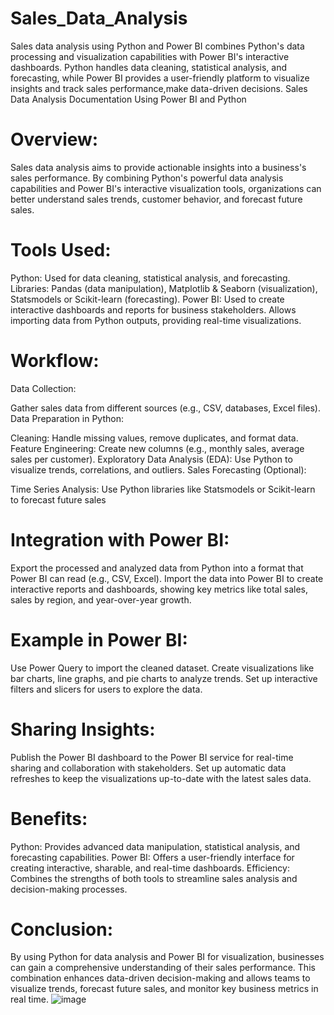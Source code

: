# Sales_Data_Analysis
Sales data analysis using Python and Power BI combines Python's data processing and visualization capabilities with Power BI's interactive dashboards. Python handles data cleaning, statistical analysis, and forecasting, while Power BI provides a user-friendly platform to visualize insights and track sales performance,make data-driven decisions.
Sales Data Analysis Documentation Using Power BI and Python
# Overview:
Sales data analysis aims to provide actionable insights into a business's sales performance. By combining Python's powerful data analysis capabilities and Power BI's interactive visualization tools, organizations can better understand sales trends, customer behavior, and forecast future sales.

# Tools Used:
Python: Used for data cleaning, statistical analysis, and forecasting.
Libraries: Pandas (data manipulation), Matplotlib & Seaborn (visualization), Statsmodels or Scikit-learn (forecasting).
Power BI: Used to create interactive dashboards and reports for business stakeholders.
Allows importing data from Python outputs, providing real-time visualizations.
# Workflow:
Data Collection:

Gather sales data from different sources (e.g., CSV, databases, Excel files).
Data Preparation in Python:

Cleaning: Handle missing values, remove duplicates, and format data.
Feature Engineering: Create new columns (e.g., monthly sales, average sales per customer).
Exploratory Data Analysis (EDA): Use Python to visualize trends, correlations, and outliers.
Sales Forecasting (Optional):

Time Series Analysis: Use Python libraries like Statsmodels or Scikit-learn to forecast future sales
# Integration with Power BI:

Export the processed and analyzed data from Python into a format that Power BI can read (e.g., CSV, Excel).
Import the data into Power BI to create interactive reports and dashboards, showing key metrics like total sales, sales by region, and year-over-year growth.
# Example in Power BI:

Use Power Query to import the cleaned dataset.
Create visualizations like bar charts, line graphs, and pie charts to analyze trends.
Set up interactive filters and slicers for users to explore the data.
# Sharing Insights:

Publish the Power BI dashboard to the Power BI service for real-time sharing and collaboration with stakeholders.
Set up automatic data refreshes to keep the visualizations up-to-date with the latest sales data.
# Benefits:
Python: Provides advanced data manipulation, statistical analysis, and forecasting capabilities.
Power BI: Offers a user-friendly interface for creating interactive, sharable, and real-time dashboards.
Efficiency: Combines the strengths of both tools to streamline sales analysis and decision-making processes.
# Conclusion:
By using Python for data analysis and Power BI for visualization, businesses can gain a comprehensive understanding of their sales performance. This combination enhances data-driven decision-making and allows teams to visualize trends, forecast future sales, and monitor key business metrics in real time.
![image](https://github.com/user-attachments/assets/f4b8a1e6-6b7a-477f-a57f-bde65b24a9f3)











